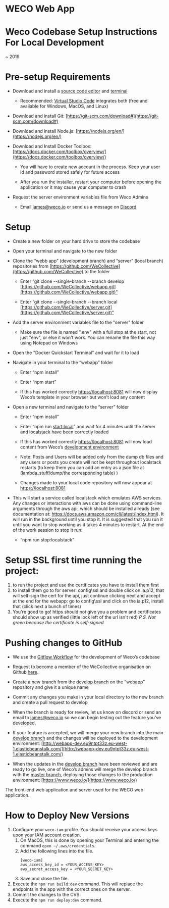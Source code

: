 # WECO Web App

# **Weco Codebase Setup Instructions For Local Development**
~ 2019

# Pre-setup Requirements

-   Download and install a [source code editor](https://en.wikipedia.org/wiki/Source_code_editor) and [terminal](https://www.quora.com/In-coding-terms-what-is-a-terminal-and-what-is-it-used-for)
    

	-   Recommended: [Virtual Studio Code](https://code.visualstudio.com/) integrates both (free and available for Windows, MacOS, and Linux)
    

-   Download and install Git: [](https://git-scm.com/download) [https://git-scm.com/download#](https://git-scm.com/download#)
    
-   Download and install Node.js: [https://nodejs.org/en/](https://nodejs.org/en/)
    
-   Download and Install Docker Toolbox: [https://docs.docker.com/toolbox/overview/](https://docs.docker.com/toolbox/overview/)
    
	-   You will have to create new account in the process. Keep your user id and password stored safely for future access
	
	-   After you run the installer, restart your computer before opening the application or it may cause your computer to crash
	
-   Request the server environment variables file from Weco Admins
    
	-   Email james@weco.io or send us a message on [Discord](https://discord.gg/n4xqXj7)    

# Setup

-   Create a new folder on your hard drive to store the codebase
    
-   Open your terminal and navigate to the new folder
    
-   Clone the “webb app” (development branch) and “server” (local branch) repositories from [https://github.com/WeCollective](https://github.com/WeCollective) to the folder

	-   Enter “git clone --single-branch --branch develop [https://github.com/WeCollective/webapp.git](https://github.com/WeCollective/webapp.git)”
    
	-   Enter “git clone --single-branch --branch local [https://github.com/WeCollective/server.git](https://github.com/WeCollective/server.git)”

-   Add the server environment variables file to the "server" folder

	-   Make sure the file is named ".env" with a full stop at the start, not just "env", or else it won't work. You can rename the file this way using Notepad on Windows
	
-   Open the "Docker Quickstart Terminal" and wait for it to load

-   Navigate in your terminal to the “webapp” folder 

	-   Enter “npm install”
    
	-   Enter “npm start”
    
	-   If this has worked correctly [https://localhost:8081](https://localhost:8081/) will now display Weco’s template in your browser but won’t load any content

-   Open a new terminal and navigate to the “server” folder

	-   Enter “npm install”
    
	-   Enter “npm run [start:local](https://github.com/WeCollective/server/blob/master/package.json#L15)” and wait for 4 minutes until the server and localstack have been correctly loaded
    
	-   If this has worked correctly [https://localhost:8081](https://localhost:8081/) will now load content from Weco’s [development environment](https://en.wikipedia.org/wiki/Deployment_environment#Development)

	-   Note: Posts and Users will be added only from the dump db files and any users or posts you create will not be kept throughout localstack restarts (to keep them you can add an entry as a json file at (lambda_stuff/dump/the corresponding table) )
    
	-   Changes made to your local code repository will now appear at [](https://localhost:8081/) [https://localhost:8081](https://localhost:8081)

-   This will start a service called localstack which emulates AWS services. Any changes or interactions with aws can be done using command-line arguments through the aws api, which should be installed already (see documentation at: https://docs.aws.amazon.com/cli/latest/index.html). It will run in the background until you stop it. It is suggested that you run it until you want to stop working as it takes 4 minutes to restart. At the end of the work session to stop it run:

	-   “npm run stop:localstack”
    
# Setup SSL first time running the project:

1. to run the project and use the certificates you have to install them first
2. to install them go to
	for server: config\ssl and double click on ia.p12, that will self-sign the cert for the api, just continue clicking next and accept at the end
	for the webapp: go to config\ssl and click on the ia.p12, install that (click next a bunch of times)
3. You're good to go! https should not give you a problem and certificates should show up as verified (little lock left of the url isn't red)
_P.S. Not green because the certificate is self-signed_


# Pushing changes to GitHub

-   We use the [Gitflow Workflow](https://www.atlassian.com/git/tutorials/comparing-workflows/gitflow-workflow) for the development of Weco’s codebase
    
-   Request to become a member of the WeCollective organisation on Github [here](https://github.com/orgs/WeCollective/people).
    
-   Create a new branch from the [develop branch](https://github.com/WeCollective/webapp/tree/develop) on the “webapp” repository and give it a unique name
    
-   Commit any changes you make in your local directory to the new branch and create a pull request to develop
    
-   When the branch is ready for review, let us know on discord or send an email to [james@weco.io](mailto:james@weco.io) so we can begin testing  out the feature you’ve developed.
    
-   If your feature is accepted, we will merge your new branch into the main [develop branch](https://github.com/WeCollective/webapp/tree/develop) and the changes will be deployed to the development environment: [http://webapp-dev.eu9ntpt33z.eu-west-1.elasticbeanstalk.com/](http://webapp-dev.eu9ntpt33z.eu-west-1.elasticbeanstalk.com/)
    
-   When the updates in the [develop branch](https://github.com/WeCollective/webapp/tree/develop) have been reviewed and are ready to go live, one of Weco’s admins will merge the develop branch with the [master branch](https://github.com/WeCollective/webapp), deploying those changes to the production environment: [https://www.weco.io/](https://www.weco.io/)

The front-end web application and server used for the WECO web application.

# How to Deploy New Versions

1. Configure your `weco-iam` profile. You should receive your access keys upon your IAM account creation.
    1. On MacOS, this is done by opening your Terminal and entering the command `open ~/.aws/credentials`.
    2. Add the following lines into the file.
        ```
        [weco-iam]
        aws_access_key_id = <YOUR_ACCESS_KEY>
        aws_secret_access_key = <YOUR_SECRET_KEY>
        ```
    3. Save and close the file.
2. Execute the `npm run build:dev` command. This will replace the endpoints in the app with the correct ones on the server.
3. Commit the changes to the CVS.
4. Execute the `npm run deploy:dev` command.

